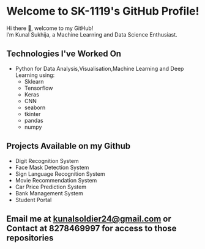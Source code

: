 # Welcome to SK-1119's GitHub Profile!

Hi there 👋, welcome to my GitHub!  
I’m Kunal Sukhija, a Machine Learning and Data Science Enthusiast.

## Technologies I've Worked On
- Python for Data Analysis,Visualisation,Machine Learning and Deep Learning using:
  - Sklearn
  - Tensorflow
  - Keras
  - CNN
  - seaborn
  - tkinter
  - pandas
  - numpy

## Projects Available on my Github
- Digit Recognition System
- Face Mask Detection System
- Sign Language Recognition System
- Movie Recommendation System
- Car Price Prediction System
- Bank Management System
- Student Portal

## Email me at kunalsoldier24@gmail.com or Contact at 8278469997 for access to those repositories
